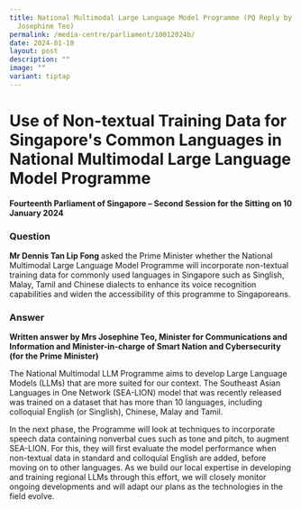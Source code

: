 ```yaml
---
title: National Multimodal Large Language Model Programme (PQ Reply by Minister
  Josephine Teo)
permalink: /media-centre/parliament/10012024b/
date: 2024-01-10
layout: post
description: ""
image: ""
variant: tiptap
---
```

<h1>Use of Non-textual Training Data for Singapore's Common Languages in National Multimodal Large Language Model Programme</h1><p><strong>Fourteenth Parliament of Singapore – Second Session for the Sitting on 10 January 2024</strong></p><h3>Question</h3><p><strong>Mr Dennis Tan Lip Fong </strong>asked the Prime Minister whether the National Multimodal Large Language Model Programme will incorporate non-textual training data for commonly used languages in Singapore such as Singlish, Malay, Tamil and Chinese dialects to enhance its voice recognition capabilities and widen the accessibility of this programme to Singaporeans.</p><h3>Answer</h3><p><strong>Written answer by Mrs Josephine Teo, Minister for Communications and Information and Minister-in-charge of Smart Nation and Cybersecurity (for the Prime Minister)</strong></p><p>The National Multimodal LLM Programme aims to develop Large Language Models (LLMs) that are more suited for our context. The Southeast Asian Languages in One Network (SEA-LION) model that was recently released was trained on a dataset that has more than 10 languages, including colloquial English (or Singlish), Chinese, Malay and Tamil. &nbsp;</p><p>In the next phase, the Programme will look at techniques to incorporate speech data containing nonverbal cues such as tone and pitch, to augment SEA-LION. For this, they will first evaluate the model performance when non-textual data in standard and colloquial English are added, before moving on to other languages. As we build our local expertise in developing and training regional LLMs through this effort, we will closely monitor ongoing developments and will adapt our plans as the technologies in the field evolve.</p>